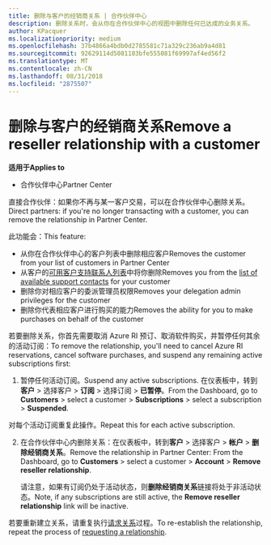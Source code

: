 ```yaml
---
title: 删除与客户的经销商关系 | 合作伙伴中心
description: 删除关系时，会从你在合作伙伴中心的视图中删除任何已达成的业务关系。
author: KPacquer
ms.localizationpriority: medium
ms.openlocfilehash: 37b4866a4bdb0d2785581c71a329c236ab9a4d81
ms.sourcegitcommit: 92629114d5081103bfe555081f69997af4ed56f2
ms.translationtype: MT
ms.contentlocale: zh-CN
ms.lasthandoff: 08/31/2018
ms.locfileid: "2875507"
---
```

# <a name="remove-a-reseller-relationship-with-a-customer"></a><span data-ttu-id="c3b95-103">删除与客户的经销商关系</span><span class="sxs-lookup"><span data-stu-id="c3b95-103">Remove a reseller relationship with a customer</span></span>

**<span data-ttu-id="c3b95-104">适用于</span><span class="sxs-lookup"><span data-stu-id="c3b95-104">Applies to</span></span>**

-   <span data-ttu-id="c3b95-105">合作伙伴中心</span><span class="sxs-lookup"><span data-stu-id="c3b95-105">Partner Center</span></span>

<span data-ttu-id="c3b95-106">直接合作伙伴：如果你不再与某一客户交易，可以在合作伙伴中心删除关系。</span><span class="sxs-lookup"><span data-stu-id="c3b95-106">Direct partners: if you're no longer transacting with a customer, you can remove the relationship in Partner Center.</span></span> 

<span data-ttu-id="c3b95-107">此功能会：</span><span class="sxs-lookup"><span data-stu-id="c3b95-107">This feature:</span></span>
*  <span data-ttu-id="c3b95-108">从你在合作伙伴中心的客户列表中删除相应客户</span><span class="sxs-lookup"><span data-stu-id="c3b95-108">Removes the customer from your list of customers in Partner Center</span></span>
*  <span data-ttu-id="c3b95-109">从客户的[可用客户支持联系人列表](assign-support-contacts.md)中将你删除</span><span class="sxs-lookup"><span data-stu-id="c3b95-109">Removes you from the [list of available support contacts](assign-support-contacts.md) for your customer</span></span>
*  <span data-ttu-id="c3b95-110">删除你对相应客户的委派管理员权限</span><span class="sxs-lookup"><span data-stu-id="c3b95-110">Removes your delegation admin privileges for the customer</span></span>
*  <span data-ttu-id="c3b95-111">删除你代表相应客户进行购买的能力</span><span class="sxs-lookup"><span data-stu-id="c3b95-111">Removes the ability for you to make purchases on behalf of the customer</span></span>

<span data-ttu-id="c3b95-112">若要删除关系，你首先需要取消 Azure RI 预订、取消软件购买，并暂停任何其余的活动订阅：</span><span class="sxs-lookup"><span data-stu-id="c3b95-112">To remove the relationship, you'll need to cancel Azure RI reservations, cancel software purchases, and suspend any remaining active subscriptions first:</span></span>

1.  <span data-ttu-id="c3b95-113">暂停任何活动订阅。</span><span class="sxs-lookup"><span data-stu-id="c3b95-113">Suspend any active subscriptions.</span></span> <span data-ttu-id="c3b95-114">在仪表板中，转到**客户** > 选择客户 > **订阅** > 选择订阅 > **已暂停**。</span><span class="sxs-lookup"><span data-stu-id="c3b95-114">From the Dashboard, go to **Customers** > select a customer > **Subscriptions** > select a subscription > **Suspended**.</span></span> 

   <span data-ttu-id="c3b95-115">对每个活动订阅重复此操作。</span><span class="sxs-lookup"><span data-stu-id="c3b95-115">Repeat this for each active subscription.</span></span>

2.  <span data-ttu-id="c3b95-116">在合作伙伴中心内删除关系：在仪表板中，转到**客户** > 选择客户 > **帐户** > **删除经销商关系**。</span><span class="sxs-lookup"><span data-stu-id="c3b95-116">Remove the relationship in Partner Center: From the Dashboard, go to **Customers** > select a customer > **Account** > **Remove reseller relationship**.</span></span>

    <span data-ttu-id="c3b95-117">请注意，如果有订阅仍处于活动状态，则**删除经销商关系**链接将处于非活动状态。</span><span class="sxs-lookup"><span data-stu-id="c3b95-117">Note, if any subscriptions are still active, the **Remove reseller relationship** link will be inactive.</span></span> 

<span data-ttu-id="c3b95-118">若要重新建立关系，请重复执行[请求关系](request-a-relationship-with-a-customer.md)过程。</span><span class="sxs-lookup"><span data-stu-id="c3b95-118">To re-establish the relationship, repeat the process of [requesting a relationship](request-a-relationship-with-a-customer.md).</span></span>
